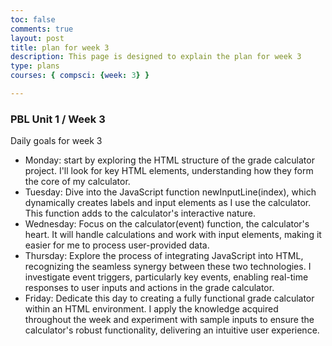 ```yaml
---
toc: false
comments: true
layout: post
title: plan for week 3
description: This page is designed to explain the plan for week 3
type: plans
courses: { compsci: {week: 3} }

---
```


### PBL Unit 1 / Week 3
Daily goals for week 3
- Monday: start by exploring the HTML structure of the grade calculator project. I'll look for key HTML elements, understanding how they form the core of my calculator.
- Tuesday: Dive into the JavaScript function newInputLine(index), which dynamically creates labels and input elements as I use the calculator. This function adds to the calculator's interactive nature.
- Wednesday: Focus on the calculator(event) function, the calculator's heart. It will handle calculations and work with input elements, making it easier for me to process user-provided data.
- Thursday: Explore the process of integrating JavaScript into HTML, recognizing the seamless synergy between these two technologies. I investigate event triggers, particularly key events, enabling real-time responses to user inputs and actions in the grade calculator.
- Friday: Dedicate this day to creating a fully functional grade calculator within an HTML environment. I apply the knowledge acquired throughout the week and experiment with sample inputs to ensure the calculator's robust functionality, delivering an intuitive user experience.